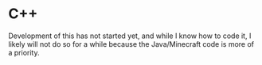 # C++

Development of this has not started yet, and while I know how to code it, I likely will not do so for a while because the Java/Minecraft code is more of a priority.
